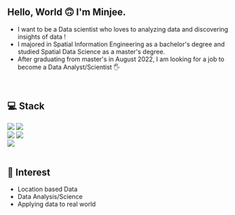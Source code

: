 ## Hello, World 🙃 I'm Minjee. 

- I want to be a Data scientist who loves to analyzing data and discovering insights of data ! 
- I majored in Spatial Information Engineering as a bachelor's degree and studied Spatial Data Science as a master's degree. 
- After graduating from master's in August 2022, I am looking for a job to become a Data Analyst/Scientist 🖐
<br>

## 💻 Stack 
<div>
<img src="https://img.shields.io/badge/Python-3776AB?style=for-the-badge&logo=Python&logoColor=white">
<img src="https://img.shields.io/badge/R-276DC3?style=for-the-badge&logo=R&logoColor=white">
<br>
<img src="https://img.shields.io/badge/MySQL-4479A1?style=for-the-badge&logo=MySQL&logoColor=white">
<img src="https://img.shields.io/badge/Tableau-E97627?style=for-the-badge&logo=Tableau&logoColor=white">
<br>
<img src="https://img.shields.io/badge/QGIS-589632?style=for-the-badge&logo=QGIS&logoColor=white">
</div>
<br>

## 👀 Interest

- Location based Data
- Data Analysis/Science
- Applying data to real world
<br> 
